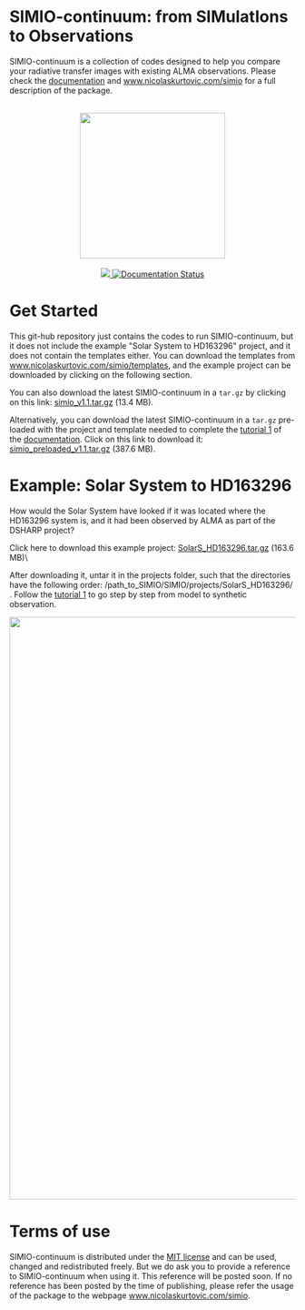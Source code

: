 # SIMIO-continuum: from SIMulatIons to Observations
SIMIO-continuum is a collection of codes designed to help you compare your radiative transfer images with existing ALMA observations. Please check the [documentation](https://simio-continuum.readthedocs.io) and www.nicolaskurtovic.com/simio for a full description of the package.

<p align="center">
<br/>
<img src="https://github.com/nicokurtovic/SIMIO/blob/main/docs/_static/SIMIO_logo.png" width="256"/>
<br/>
<br/>
<a href="https://joss.theoj.org/papers/99967c47b9d7e13c7066fffa61e88575"><img src="https://joss.theoj.org/papers/99967c47b9d7e13c7066fffa61e88575/status.svg">
</a>
<a href='https://simio-continuum.readthedocs.io/en/main/?badge=latest'><img src='https://readthedocs.org/projects/eddy/badge/?version=latest' alt='Documentation Status' />
</a>
<br/>
</p>

# Get Started

This git-hub repository just contains the codes to run SIMIO-continuum, but it does not include the example "Solar System to HD163296" project, and it does not contain the templates either. You can download the templates from www.nicolaskurtovic.com/simio/templates, and the example project can be downloaded by clicking on the following section.

You can also download the latest SIMIO-continuum in a ``tar.gz`` by clicking on this link: [simio_v1.1.tar.gz](https://keeper.mpdl.mpg.de/f/c4e78105955343518342/) (13.4 MB).

Alternatively, you can download the latest SIMIO-continuum in a ``tar.gz`` pre-loaded with the project and template needed to complete the [tutorial 1](https://simio-continuum.readthedocs.io) of the [documentation](https://simio-continuum.readthedocs.io). Click on this link to download it: [simio_preloaded_v1.1.tar.gz](https://keeper.mpdl.mpg.de/f/3a76f448da7e49b4b4f1/) (387.6 MB).



# Example: Solar System to HD163296

How would the Solar System have looked if it was located where the HD163296 system is, and it had been observed by ALMA as part of the DSHARP project?

Click here to download this example project: [SolarS_HD163296.tar.gz](https://keeper.mpdl.mpg.de/f/23c92e46e69c40e185f1/) (163.6 MB)\

After downloading it, untar it in the projects folder, such that the directories have the following order: /path_to_SIMIO/SIMIO/projects/SolarS_HD163296/ . Follow the [tutorial 1](https://simio-continuum.readthedocs.io) to go step by step from model to synthetic observation.

<p align="center">
<img src="https://github.com/nicokurtovic/SIMIO/blob/main/docs/_static/SolarS_HD163296_comparison.png" width="1024"/>
</p>


# Terms of use

SIMIO-continuum is distributed under the [MIT license](https://opensource.org/licenses/MIT) and can be used, changed and redistributed freely. But we do ask you to provide a reference to SIMIO-continuum when using it. This reference will be posted soon. If no reference has been posted by the time of publishing, please refer the usage of the package to the webpage www.nicolaskurtovic.com/simio. 
